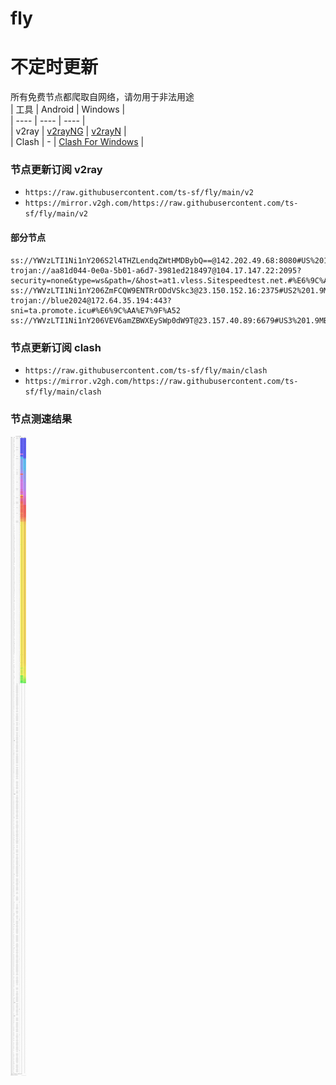 # fly
# 不定时更新
所有免费节点都爬取自网络，请勿用于非法用途  
|  工具  | Android  | Windows  |  
|  ----  | ----   | ----  |  
| v2ray  | [v2rayNG](https://github.com/2dust/v2rayNG/releases) | [v2rayN](https://github.com/2dust/v2rayN/releases) |  
| Clash  | - | [Clash For Windows](https://github.com/2dust/clashN/releases) | 
  
### 节点更新订阅  v2ray
- `https://raw.githubusercontent.com/ts-sf/fly/main/v2`  
- `https://mirror.v2gh.com/https://raw.githubusercontent.com/ts-sf/fly/main/v2`  

#### 部分节点  
``` 
ss://YWVzLTI1Ni1nY206S2l4THZLendqZWtHMDBybQ==@142.202.49.68:8080#US%201.6MB%2Fs
trojan://aa81d044-0e0a-5b01-a6d7-3981ed218497@104.17.147.22:2095?security=none&type=ws&path=/&host=at1.vless.Sitespeedtest.net.#%E6%9C%AA%E7%9F%A5
ss://YWVzLTI1Ni1nY206ZmFCQW9ENTRrODdVSkc3@23.150.152.16:2375#US2%201.9MB%2Fs
trojan://blue2024@172.64.35.194:443?sni=ta.promote.icu#%E6%9C%AA%E7%9F%A52
ss://YWVzLTI1Ni1nY206VEV6amZBWXEySWp0dW9T@23.157.40.89:6679#US3%201.9MB%2Fs
```
### 节点更新订阅  clash
- `https://raw.githubusercontent.com/ts-sf/fly/main/clash`  
- `https://mirror.v2gh.com/https://raw.githubusercontent.com/ts-sf/fly/main/clash`  

### 节点测速结果
![image](traffic.png)
